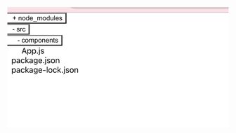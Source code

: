 ![alt text](https://github.com/Swati27/Directory_Tree/blob/main/application_screenshot.png?raw=true)
